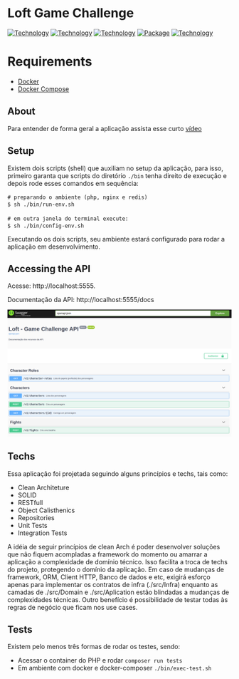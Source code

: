 # Loft Game Challenge

[![Technology][php-image]][php-url]
[![Technology][lumen-image]][lumen-url]
[![Technology][redis-image]][redis-url]
[![Package][swagger-image]][swagger-url]
[![Technology][docker-image]][docker-url]

[php-url]: https://www.php.net/
[php-image]: https://img.shields.io/badge/PHP-blue?style=for-the-badge&logo=PHP&logoColor=white

[lumen-url]: https://lumen.laravel.com
[lumen-image]: https://img.shields.io/badge/Lumen-red?style=for-the-badge&logo=Laravel&logoColor=black

[nestjs-url]: https://nestjs.com
[nestjs-image]: https://img.shields.io/badge/nestjs-black?style=for-the-badge&logo=NestJS&logoColor=red

[swagger-url]: https://swagger.io/
[swagger-image]: https://img.shields.io/badge/Swagger-green?style=for-the-badge&logo=Swagger&logoColor=black

[docker-url]: https://www.docker.com/
[docker-image]: https://img.shields.io/badge/Docker-blue?style=for-the-badge&logo=Docker&logoColor=white

[redis-url]: https://redis.io/
[redis-image]: https://img.shields.io/badge/Redis-red?style=for-the-badge&logo=Redis&logoColor=white

[amazon-sqs-url]: https://aws.amazon.com/pt/sqs
[amazon-sqs-image]: https://img.shields.io/badge/amazon.sqs-yellow?style=for-the-badge&logo=amazon&logoColor=black

[jest-url]: https://jestjs.io/pt-BR/
[jest-image]: https://img.shields.io/badge/jest-red?style=for-the-badge&logo=jest&logoColor=black


# Requirements
 - [Docker](https://www.docker.com/)
 - [Docker Compose](https://docs.docker.com/compose)

## About

Para entender de forma geral a aplicação assista esse curto [vídeo](https://www.loom.com/share/ce5ee94267fa47109f17b5e09fc10d40)

## Setup

Existem dois scripts (shell) que auxiliam no setup da aplicação, para isso, primeiro
garanta que scripts do diretório `./bin` tenha direito de execução e depois rode esses comandos em sequência:

```shell
# preparando o ambiente (php, nginx e redis)
$ sh ./bin/run-env.sh

# em outra janela do terminal execute:
$ sh ./bin/config-env.sh
```
Executando os dois scripts, seu ambiente estará configurado para rodar a aplicação em desenvolvimento.

## Accessing the API

Acesse: http://localhost:5555.

Documentação da API: http://localhost:5555/docs

![image info](./resources/img/swagger1.png)

## Techs

Essa aplicação foi projetada seguindo alguns princípios e techs, tais como:

- Clean Architeture
- SOLID
- RESTfull
- Object Calisthenics
- Repositories
- Unit Tests
- Integration Tests

A idéia de seguir princípios de clean Arch é poder desenvolver soluções que não fiquem acompladas a framework do momento ou amarrar a aplicação a complexidade de domínio técnico. Isso facilita a troca de techs do projeto, protegendo o domínio da aplicação. Em caso de mudanças de framework, ORM, Client HTTP, Banco de dados e etc, exigirá esforço apenas para implementar os contratos de infra (./src/Infra) enquanto as camadas de ./src/Domain e ./src/Aplication estão blindadas a mudanças de complexidades técnicas.
Outro benefício é possibilidade de testar todas às regras de negócio que ficam nos use cases.


## Tests

Existem pelo menos três formas de rodar os testes, sendo:

- Acessar o container do PHP e rodar `composer run tests`
- Em ambiente com docker e docker-composer `./bin/exec-test.sh`
